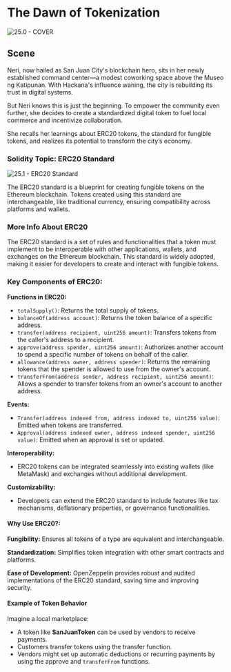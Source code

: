 # The Dawn of Tokenization

![25.0 - COVER](https://blockskwela.s3.ap-southeast-1.amazonaws.com/courses/contracts/ch_01_basic_solidity/le_25_the_dawn_of_tokenization/25.0%20-%20COVER.png)

## Scene

Neri, now hailed as San Juan City's blockchain hero, sits in her newly established command center—a modest coworking space above the Museo ng Katipunan. With Hackana's influence waning, the city is rebuilding its trust in digital systems.

But Neri knows this is just the beginning. To empower the community even further, she decides to create a standardized digital token to fuel local commerce and incentivize collaboration.

She recalls her learnings about ERC20 tokens, the standard for fungible tokens, and realizes its potential to transform the city’s economy.

### Solidity Topic: ERC20 Standard

![25.1 - ERC20 Standard](https://blockskwela.s3.ap-southeast-1.amazonaws.com/courses/contracts/ch_01_basic_solidity/le_25_the_dawn_of_tokenization/25.1.png)

The ERC20 standard is a blueprint for creating fungible tokens on the Ethereum blockchain. Tokens created using this standard are interchangeable, like traditional currency, ensuring compatibility across platforms and wallets.

### More Info About ERC20

The ERC20 standard is a set of rules and functionalities that a token must implement to be interoperable with other applications, wallets, and exchanges on the Ethereum blockchain. This standard is widely adopted, making it easier for developers to create and interact with fungible tokens.

### Key Components of ERC20:

**Functions in ERC20:**

- `totalSupply()`: Returns the total supply of tokens.
- `balanceOf(address account)`: Returns the token balance of a specific address.
- `transfer(address recipient, uint256 amount)`: Transfers tokens from the caller's address to a recipient.
- `approve(address spender, uint256 amount)`: Authorizes another account to spend a specific number of tokens on behalf of the caller.
- `allowance(address owner, address spender)`: Returns the remaining tokens that the spender is allowed to use from the owner's account.
- `transferFrom(address sender, address recipient, uint256 amount)`: Allows a spender to transfer tokens from an owner's account to another address.

**Events:**

- `Transfer(address indexed from, address indexed to, uint256 value)`: Emitted when tokens are transferred.
- `Approval(address indexed owner, address indexed spender, uint256 value)`: Emitted when an approval is set or updated.

**Interoperability:**

- ERC20 tokens can be integrated seamlessly into existing wallets (like MetaMask) and exchanges without additional development.

**Customizability:**

- Developers can extend the ERC20 standard to include features like tax mechanisms, deflationary properties, or governance functionalities.

#### Why Use ERC20?:

**Fungibility:** Ensures all tokens of a type are equivalent and interchangeable.

**Standardization:** Simplifies token integration with other smart contracts and platforms.

**Ease of Development:** OpenZeppelin provides robust and audited implementations of the ERC20 standard, saving time and improving security.

#### Example of Token Behavior

Imagine a local marketplace:

- A token like **SanJuanToken** can be used by vendors to receive payments.
- Customers transfer tokens using the transfer function.
- Vendors might set up automatic deductions or recurring payments by using the approve and `transferFrom` functions.
